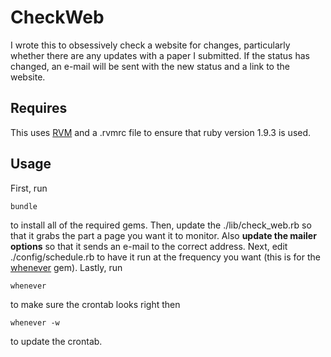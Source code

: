# CheckWeb

I wrote this to obsessively check a website for changes, particularly whether there are any updates with a paper I submitted.  If the status has changed, an e-mail will be sent with the new status and a link to the website.

## Requires
This uses [RVM](http://beginrescueend.com/) and a .rvmrc file to ensure that ruby version 1.9.3 is used.

## Usage
First, run

    bundle

to install all of the required gems.  Then, update the ./lib/check_web.rb so that it grabs the part a page you want it to monitor.  Also **update the mailer options** so that it sends an e-mail to the correct address.  Next, edit ./config/schedule.rb to have it run at the frequency you want (this is for the [whenever](https://github.com/javan/whenever) gem).  Lastly, run

    whenever

to make sure the crontab looks right then

    whenever -w

to update the crontab.